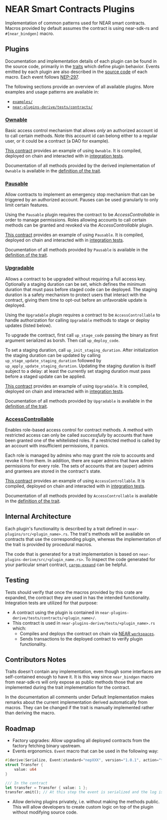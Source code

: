 # NEAR Smart Contracts Plugins

Implementation of common patterns used for NEAR smart contracts. Macros provided by default assumes the contract is
using near-sdk-rs and `#[near_bindgen]` macro.

## Plugins

Documentation and implementation details of each plugin can be found in the source code, primarily in the [traits](/near-plugins/src/) which define plugin behavior. Events emitted by each plugin
are also described in the [source code](/near-plugins-derive/src/) of each macro. Each event follows [NEP-297](https://nomicon.io/Standards/EventsFormat).

The following sections provide an overview of all available plugins. More examples and usage patterns are available in:

- [`examples/`](/examples/)
- [`near-plugins-derive/tests/contracts/`](/near-plugins-derive/tests/contracts/)

### [Ownable](/near-plugins/src/ownable.rs)

Basic access control mechanism that allows _only_ an authorized account id to call certain methods. Note this account id can belong either to a regular user, or it could be a contract (a DAO for example).

[This contract](/near-plugins-derive/tests/contracts/ownable/src/lib.rs) provides an example of using `Ownable`. It is compiled, deployed on chain and interacted with in [integration tests](/near-plugins-derive/tests/ownable.rs).

Documentation of all methods provided by the derived implementation of `Ownable` is available in the [definition of the trait](/near-plugins/src/ownable.rs).

### [Pausable](/near-plugins/src/pausable.rs)

Allow contracts to implement an emergency stop mechanism that can be triggered by an authorized account. Pauses can be
used granularly to only limit certain features.

Using the `Pausable` plugin requires the contract to be _AccessControllable_ in order to manage permissions. Roles allowing accounts to call certain methods can be granted and revoked via the _AccessControllable_ plugin.

[This contract](/near-plugins-derive/tests/contracts/pausable/src/lib.rs) provides an example of using `Pausable`. It is compiled, deployed on chain and interacted with in [integration tests](/near-plugins-derive/tests/pausable.rs).

Documentation of all methods provided by `Pausable` is available in the [definition of the trait](/near-plugins/src/pausable.rs).

### [Upgradable](/near-plugins/src/upgradable.rs)

Allows a contract to be upgraded without requiring a full access key. Optionally a staging duration can be set, which defines the minimum duration that must pass before staged code can be deployed. The staging duration is a safety mechanism to protect users that interact with the contract, giving them time to opt-out before an unfavorable update is deployed.

Using the `Upgradable` plugin requires a contract to be `AccessControllable` to handle authorization for calling `Upgradable` methods to stage or deploy updates (listed below). 

To upgrade the contract, first call `up_stage_code` passing the binary as first argument serialized as borsh. Then call `up_deploy_code`.

To set a staging duration, call `up_init_staging_duration`. After initialization the staging duration can be updated by calling `up_stage_update_staging_duration` followed by `up_apply_update_staging_duration`. Updating the staging duration is itself subject to a delay: at least the currently set staging duration must pass before a staged update can be applied.

[This contract](/near-plugins-derive/tests/contracts/upgradable/src/lib.rs) provides an example of using `Upgradable`. It is compiled, deployed on chain and interacted with in [integration tests](/near-plugins-derive/tests/upgradable.rs).

Documentation of all methods provided by `Upgradable` is available in the [definition of the trait](/near-plugins/src/upgradable.rs).

### [AccessControllable](/near-plugins/src/access_controllable.rs)

Enables role-based access control for contract methods. A method with restricted access can only be called _successfully_ by accounts that have been granted one of the whitelisted roles. If a restricted method is called by an account with insufficient permissions, it panics.

Each role is managed by admins who may grant the role to accounts and revoke it from them. In addition, there are super admins that have admin permissions for every role. The sets of accounts that are (super) admins and grantees are stored in the contract's state.

[This contract](/near-plugins-derive/tests/contracts/access_controllable/src/lib.rs) provides an example of using `AccessControllable`. It is compiled, deployed on chain and interacted with in [integration tests](/near-plugins-derive/tests/access_controllable.rs).

Documentation of all methods provided by `AccessControllable` is available in the [definition of the trait](/near-plugins/src/access_controllable.rs).

## Internal Architecture

Each plugin's functionality is described by a trait defined in `near-plugins/src/<plugin_name>.rs`. The trait's methods will be available on contracts that use the corresponding plugin, whereas the implementation of the trait is provided by procedural macros.

The code that is generated for a trait implementation is based on `near-plugins-derive/src/<plugin_name.rs>`. To inspect the code generated for your particular smart contract, [`cargo-expand`](https://github.com/dtolnay/cargo-expand) can be helpful.

## Testing

Tests should verify that once the macros provided by this crate are expanded, the contract they are used in has the intended functionality. Integration tests are utilized for that purpose:

- A contract using the plugin is contained in `near-plugins-derive/tests/contracts/<plugin_name>/`.
- This contract is used in `near-plugins-derive/tests/<plugin_name>.rs` which:
    - Compiles and deploys the contract on chain via [NEAR `workspaces`](https://docs.rs/workspaces/0.7.0/workspaces/).
    - Sends transactions to the deployed contract to verify plugin functionality.

## Contributors Notes

Traits doesn't contain any implementation, even though some interfaces are self-contained enough to have it.
It is this way since `near_bindgen` macro from near-sdk-rs will only expose as public methods those that are implemented
during the trait implementation for the contract.

In the documentation all comments under Default Implementation makes remarks about the current implementation derived
automatically from macros. They can be changed if the trait is manually implemented rather than deriving the macro.

## Roadmap

- Factory upgrades: Allow upgrading all deployed contracts from the factory fetching binary upstream.
- Events ergonomics. `Event` macro that can be used in the following way:
```rust
#[derive(Serialize, Event(standard="nepXXX", version="1.0.1", action="transfer"))]
struct Transfer { 
    value: u64
}

/// In the contract
let transfer = Transfer { value: 1 };
transfer.emit(); // At this step the event is serialized and the log is emitted.
```
- Allow deriving plugins privately, i.e. without making the methods public.
    This will allow developers to create custom logic on top of the plugin without modifying source code.

